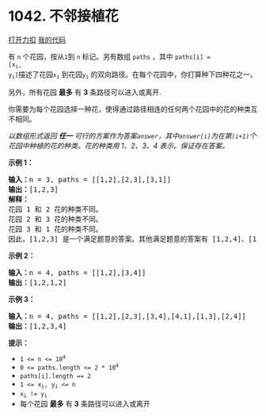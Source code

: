 # 1042. 不邻接植花

[打开力扣](https://leetcode.cn/problems/flower-planting-with-no-adjacent) [我的代码](1042.flower_planting_with_no_adjacent.py)

有 <code>n</code> 个花园，按从<code>1</code>到 <code>n</code> 标记。另有数组 <code>paths</code> ，其中 <code>paths[i] = [x<sub>i</sub>, y<sub>i</sub>]</code>描述了花园<code>x<sub>i</sub></code> 到花园<code>y<sub>i</sub></code> 的双向路径。在每个花园中，你打算种下四种花之一。

另外，所有花园 <strong>最多</strong> 有 <strong>3</strong> 条路径可以进入或离开.

你需要为每个花园选择一种花，使得通过路径相连的任何两个花园中的花的种类互不相同。

<em>以数组形式返回 <strong>任一</strong> 可行的方案作为答案<code>answer</code>，其中<code>answer[i]</code>为在第<code>(i+1)</code>个花园中种植的花的种类。花的种类用 1、2、3、4 表示。保证存在答案。</em>



<strong>示例 1：</strong>

<pre>
<strong>输入：</strong>n = 3, paths = [[1,2],[2,3],[3,1]]
<strong>输出：</strong>[1,2,3]
<strong>解释：</strong>
花园 1 和 2 花的种类不同。
花园 2 和 3 花的种类不同。
花园 3 和 1 花的种类不同。
因此，[1,2,3] 是一个满足题意的答案。其他满足题意的答案有 [1,2,4]、[1,4,2] 和 [3,2,1]
</pre>

<strong>示例 2：</strong>

<pre>
<strong>输入：</strong>n = 4, paths = [[1,2],[3,4]]
<strong>输出：</strong>[1,2,1,2]
</pre>

<strong>示例 3：</strong>

<pre>
<strong>输入：</strong>n = 4, paths = [[1,2],[2,3],[3,4],[4,1],[1,3],[2,4]]
<strong>输出：</strong>[1,2,3,4]
</pre>



<strong>提示：</strong>

<ul>
	<li><code>1 <= n <= 10<sup>4</sup></code></li>
	<li><code>0 <= paths.length <= 2 * 10<sup>4</sup></code></li>
	<li><code>paths[i].length == 2</code></li>
	<li><code>1 <= x<sub>i</sub>, y<sub>i</sub> <= n</code></li>
	<li><code>x<sub>i</sub> != y<sub>i</sub></code></li>
	<li>每个花园 <strong>最多</strong> 有 <strong>3</strong> 条路径可以进入或离开</li>
</ul>
